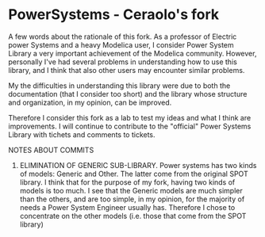 # PowerSystems - Ceraolo's fork

A few words about the rationale of this fork. As a professor of Electric power Systems and a heavy Modelica user, I consider Power System Library a very important achievement of the Modelica community. However, personally I've had several problems in understanding how to use this library, and I think that also other users may encounter similar problems.

My the difficulties in understanding this library were due to both the documentation (that I consider too short) and the library whose structure and organization, in my opinion, can be improved.

Therefore I consider this fork as a lab to test my ideas and what I think are improvements. I will continue to contribute to the "official" Power Systems Library with tichets and comments to tickets.


NOTES ABOUT COMMITS

1)  ELIMINATION OF GENERIC SUB-LIBRARY.
Power systems has two kinds of models: Generic and Other. The latter come from the original SPOT library. I think that for the purpose of my fork, having two kinds of models is too much. I see  that the Generic models are much simpler than the others, and are too simple, in my opinion, for the majority of needs a  Power System Engineer usually has. Therefore I chose to concentrate on the other models (i.e. those that come from the SPOT library)
